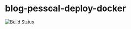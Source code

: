 # blog-pessoal-deploy-docker

[![Build Status](https://travis-ci.com/gildenorjunior/blog-pessoal-deploy-docker.svg?token=gH5psyrWBjqk92U8MXNx&branch=main)](https://travis-ci.com/gildenorjunior/blog-pessoal-deploy-docker)

